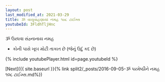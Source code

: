 ```yaml
---
layout: post
last_modified_at: 2021-03-29
title: ૐ વાયુવાહણાયાં નમહ ૧૦૮ ટાઈમ્સ
youtubeId: 3FldhTljHnc
---
```

 
 
 ૐ ઉરધવા સંહ્નાનાય નમહ  
 
 -  કોની પાસે ખૂબ મોટી તાકાત છે (જેનું ઉદું કદ છે) 
 
  
 
  
 
 
 
 
 
 


{% include youtubePlayer.html id=page.youtubeId %}
 
[Next]({{ site.baseurl }}{% link  split2/_posts/2016-09-05-ૐ પરમેષ્ઠીને નમહ ૧૦૮ ટાઈમ્સ.md%})
 
